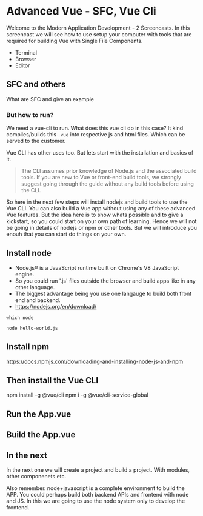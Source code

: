 # Advanced Vue - SFC, Vue Cli
Welcome to the Modern Application Development - 2 Screencasts. In this screencast we will see how to use setup your computer with tools that are required for building Vue with Single File Components.

- Terminal
- Browser
- Editor


## SFC and others
What are SFC and give an example

### But how to run?
We need a vue-cli to run. What does this vue cli do in this case? It kind compiles/builds this `.vue` into respective js and html files. Which can be served to the customer.

Vue CLI has other uses too. But lets start with the installation and basics of it.

> The CLI assumes prior knowledge of Node.js and the associated build tools. If you are new to Vue or front-end build tools, we strongly suggest going through the guide without any build tools before using the CLI.


So here in the next few steps will install nodejs and build tools to use the Vue CLI. You can also build a Vue app without using any of these advanced Vue features. But the idea here is to show whats possible and to give a kickstart, so you could start on your own path of learning. Hence we will not be going in details of nodejs or npm or other tools. But we will introduce you enouh that you can start do things on your own.

## Install node
- Node.js® is a JavaScript runtime built on Chrome's V8 JavaScript engine.
- So you could run '.js' files outside the browser and build apps like in any other language.
- The biggest advantage being you use one langauge to build both front end and backend.
- https://nodejs.org/en/download/

`which node`

`node hello-world.js`

## Install npm
https://docs.npmjs.com/downloading-and-installing-node-js-and-npm

## Then install the Vue CLI
npm install -g @vue/cli
npm i -g @vue/cli-service-global

## Run the App.vue

## Build the App.vue

## In the next 
In the next one we will create a project and build a project. With modules, other componenets etc.

Also remember. node+javascript is a complete environment to build the APP. You could perhaps build both backend APIs and frontend with node and JS. In this we are going to use the node system only to develop the frontend. 
